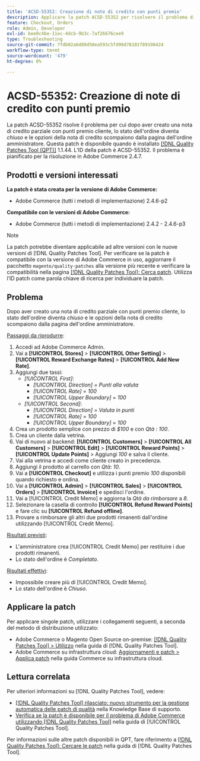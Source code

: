 ```yaml
---
title: 'ACSD-55352: Creazione di note di credito con punti premio'
description: Applicare la patch ACSD-55352 per risolvere il problema di Adobe Commerce, in cui dopo aver creato una nota di credito parziale con i punti premio del cliente, lo stato dell'ordine cambia in *chiuso* e le opzioni della nota di credito scompaiono dalla pagina dell'ordine amministratore.
feature: Checkout, Orders
role: Admin, Developer
exl-id: bee0c4be-11ec-4dcb-9b3c-7af26676cee9
type: Troubleshooting
source-git-commit: 7fdb02a6d89d50ea593c5fd99d78101f89198424
workflow-type: tm+mt
source-wordcount: '479'
ht-degree: 0%

---
```


# ACSD-55352: Creazione di note di credito con punti premio

La patch ACSD-55352 risolve il problema per cui dopo aver creato una nota di credito parziale con punti premio cliente, lo stato dell&#39;ordine diventa *chiuso* e le opzioni della nota di credito scompaiono dalla pagina dell&#39;ordine amministratore. Questa patch è disponibile quando è installato [[!DNL Quality Patches Tool (QPT)]](https://experienceleague.adobe.com/en/docs/commerce-operations/tools/quality-patches-tool/quality-patches-tool-to-self-serve-quality-patches) 1.1.44. L’ID della patch è ACSD-55352. Il problema è pianificato per la risoluzione in Adobe Commerce 2.4.7.

## Prodotti e versioni interessati

**La patch è stata creata per la versione di Adobe Commerce:**

* Adobe Commerce (tutti i metodi di implementazione) 2.4.6-p2

**Compatibile con le versioni di Adobe Commerce:**

* Adobe Commerce (tutti i metodi di implementazione) 2.4.2 - 2.4.6-p3

>[!NOTE]
>
>La patch potrebbe diventare applicabile ad altre versioni con le nuove versioni di [!DNL Quality Patches Tool]. Per verificare se la patch è compatibile con la versione di Adobe Commerce in uso, aggiornare il pacchetto `magento/quality-patches` alla versione più recente e verificare la compatibilità nella pagina [[!DNL Quality Patches Tool]: Cerca patch](https://experienceleague.adobe.com/tools/commerce-quality-patches/index.html). Utilizza l’ID patch come parola chiave di ricerca per individuare la patch.

## Problema

Dopo aver creato una nota di credito parziale con punti premio cliente, lo stato dell&#39;ordine diventa *chiuso* e le opzioni della nota di credito scompaiono dalla pagina dell&#39;ordine amministratore.

<u>Passaggi da riprodurre</u>:

1. Accedi ad Adobe Commerce Admin.
2. Vai a **[!UICONTROL Stores]** > **[!UICONTROL Other Setting]** > **[!UICONTROL Reward Exchange Rates]** > **[!UICONTROL Add New Rate]**.
3. Aggiungi due tassi:
   * *[!UICONTROL First]*:
      * *[!UICONTROL Direction]* = *Punti alla valuta*
      * *[!UICONTROL Rate]* = *100*
      * *[!UICONTROL Upper Boundary]* = *100*
   * *[!UICONTROL Second]*:
      * *[!UICONTROL Direction]* = *Valuta in punti*
      * *[!UICONTROL Rate]* = *100*
      * *[!UICONTROL Upper Boundary]* = *100*
4. Crea un prodotto semplice con prezzo di *$100* e con *Qtà* : *100*.
5. Crea un cliente dalla vetrina.
6. Vai di nuovo al backend: **[!UICONTROL Customers]** > **[!UICONTROL All Customers]** > **[!UICONTROL Edit]** > **[!UICONTROL Reward Points]** > **[!UICONTROL Update Points]** > Aggiungi *100* e salva il cliente.
7. Vai alla vetrina e accedi come cliente creato in precedenza.
8. Aggiungi il prodotto al carrello con *Qtà*: *10*.
9. Vai a **[!UICONTROL Checkout]** e utilizza i punti premio *100* disponibili quando richiesto e ordina.
10. Vai a **[!UICONTROL Admin]** > **[!UICONTROL Sales]** > **[!UICONTROL Orders]** > **[!UICONTROL Invoice]** e spedisci l&#39;ordine.
11. Vai a [!UICONTROL Credit Memo] e aggiorna la *Qtà da rimborsare* a *8*.
12. Selezionare la casella di controllo **[!UICONTROL Refund Reward Points]** e fare clic su **[!UICONTROL Refund offline]**.
13. Provare a rimborsare gli altri due prodotti rimanenti dall&#39;ordine utilizzando [!UICONTROL Credit Memo].

<u>Risultati previsti</u>:

* L&#39;amministratore crea [!UICONTROL Credit Memo] per restituire i due prodotti rimanenti.
* Lo stato dell&#39;ordine è *Completato*.

<u>Risultati effettivi</u>:

* Impossibile creare più di [!UICONTROL Credit Memo].
* Lo stato dell&#39;ordine è *Chiuso*.

## Applicare la patch

Per applicare singole patch, utilizzare i collegamenti seguenti, a seconda del metodo di distribuzione utilizzato:

* Adobe Commerce o Magento Open Source on-premise: [[!DNL Quality Patches Tool] > Utilizzo](/help/tools/quality-patches-tool/usage.md) nella guida di [!DNL Quality Patches Tool].
* Adobe Commerce su infrastruttura cloud: [Aggiornamenti e patch > Applica patch](https://experienceleague.adobe.com/docs/commerce-cloud-service/user-guide/develop/upgrade/apply-patches.html) nella guida Commerce su infrastruttura cloud.

## Lettura correlata

Per ulteriori informazioni su [!DNL Quality Patches Tool], vedere:

* [[!DNL Quality Patches Tool] rilasciato: nuovo strumento per la gestione automatica delle patch di qualità](https://experienceleague.adobe.com/en/docs/commerce-operations/tools/quality-patches-tool/quality-patches-tool-to-self-serve-quality-patches) nella Knowledge Base di supporto.
* [Verifica se la patch è disponibile per il problema di Adobe Commerce utilizzando  [!DNL Quality Patches Tool]](/help/tools/quality-patches-tool/patches-available-in-qpt/check-patch-for-magento-issue-with-magento-quality-patches.md) nella guida di [!UICONTROL Quality Patches Tool].


Per informazioni sulle altre patch disponibili in QPT, fare riferimento a [[!DNL Quality Patches Tool]: Cercare le patch](https://experienceleague.adobe.com/tools/commerce-quality-patches/index.html) nella guida di [!DNL Quality Patches Tool].

